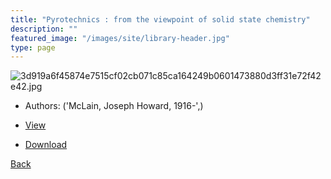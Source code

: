 ```yaml
---
title: "Pyrotechnics : from the viewpoint of solid state chemistry"
description: ""
featured_image: "/images/site/library-header.jpg"
type: page
---
```


![3d919a6f45874e7515cf02cb071c85ca164249b0601473880d3ff31e72f42e42.jpg](https://drive.google.com/uc?export=view&id=1Yl6ZBFB6P8mCCacvBSRkiUnlx5f6r5lF)
* Authors: ('McLain, Joseph Howard, 1916-',)
* [View](https://drive.google.com/uc?export=view&id=1gevxak-Mn4M2zgbiU3pH3oSrL1fMUhk_)

* [Download](https://drive.google.com/uc?export=download&id=1gevxak-Mn4M2zgbiU3pH3oSrL1fMUhk_)

[Back](http://localhost:1313/library/ebooks/
)
